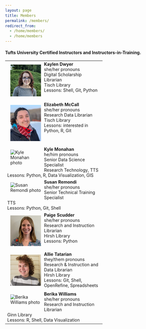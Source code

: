 ```yaml
---
layout: page
title: Members
permalink: /members/
redirect_from: 
  - /home/members/
  - /home/members
---
```

#### Tufts University Certified Instructors and Instructors-in-Training.

<table>
  
<tr><td><div style="width:100px;float:left;margin:10px"><img src="/images/KD_Tufts.jpg" alt="Kaylen Dwyer photo"></div><div><b>Kaylen Dwyer</b><br>she/her pronouns<br>Digital Scholarship Librarian<br>Tisch Library<br>Lessons: Shell, Git, Python</div></td></tr>

<tr><td><div style="width:100px;float:left;margin:10px"><img src="/images/EM_Tufts.jpg" alt="Elizabeth McCall photo"></div><div><b>Elizabeth McCall</b><br>she/her pronouns<br>Research Data Librarian<br>Tisch Library<br>Lessons: interested in Python, R, Git</div></td></tr> 

<tr><td><div style="width:100px;float:left;margin:10px"><img src="/images/KM_Tufts.jpg" alt="Kyle Monahan photo"></div><div><b>Kyle Monahan</b><br>he/him pronouns<br>Senior Data Science Specialist<br>Research Technology, TTS<br>Lessons: Python, R, Data Visualization, GIS</div></td></tr>

<tr><td><div style="width:100px;float:left;margin:10px"><img src="/images/SR_Tufts.png" alt="Susan Remondi photo"></div><div><b>Susan Remondi</b><br>she/her pronouns<br>Senior Technical Training Specialist<br>TTS<br>Lessons: Python, Git, Shell</div></td></tr>

<tr><td><div style="width:100px;float:left;margin:10px"><img src="/images/PS_Tufts.jpeg" alt="Paige Scudder photo"></div><div><b>Paige Scudder</b><br>she/her pronouns<br>Research and Instruction Librarian<br>Hirsh Library<br>Lessons: Python</div></td></tr> 

<tr><td><div style="width:100px;float:left;margin:10px"><img src="/images/AT_Tufts.jpg" alt="Allie Tatarian photo"></div><div><b>Allie Tatarian</b><br>they/them pronouns<br>Research & Instruction and Data Librarian<br>Hirsh Library<br>Lessons: Git, Shell, OpenRefine, Spreadsheets</div></td></tr>

<tr><td><div style="width:100px;float:left;margin:10px"><img src="/images/BW_Tufts.png" alt="Berika Williams photo"></div><div><b>Berika Williams</b><br>she/her pronouns<br>Research and Instruction Librarian<br>Ginn Library<br>Lessons: R, Shell, Data Visualization</div></td></tr>

</table>
  
